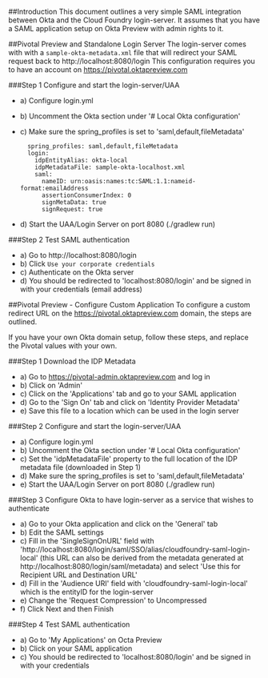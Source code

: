 ##Introduction
This document outlines a very simple SAML integration between Okta and the
Cloud Foundry login-server. 
It assumes that you have a SAML application setup on Okta Preview with admin rights to it.

##Pivotal Preview and Standalone Login Server
The login-server comes with with a `sample-okta-metadata.xml` file
that will redirect your SAML request back to http://localhost:8080/login
This configuration requires you to have an account on 
https://pivotal.oktapreview.com

###Step 1
Configure and start the login-server/UAA

   - a) Configure login.yml
   - b) Uncomment the Okta section under '# Local Okta configuration'
   - c) Make sure the spring_profiles is set to 'saml,default,fileMetadata'

           spring_profiles: saml,default,fileMetadata
           login:
             idpEntityAlias: okta-local
             idpMetadataFile: sample-okta-localhost.xml
             saml:
               nameID: urn:oasis:names:tc:SAML:1.1:nameid-format:emailAddress
               assertionConsumerIndex: 0
               signMetaData: true
               signRequest: true

   - d) Start the UAA/Login Server on port 8080 (./gradlew run)

###Step 2
Test SAML authentication

  - a) Go to http://localhost:8080/login
  - b) Click `Use your corporate credentials`
  - c) Authenticate on the Okta server
  - d) You should be redirected to 'localhost:8080/login' and be signed in with your credentials (email address)
  
##Pivotal Preview - Configure Custom Application
To configure a custom redirect URL on the https://pivotal.oktapreview.com 
domain, the steps are outlined.

If you have your own Okta domain setup, follow these steps, and 
replace the Pivotal values with your own.

###Step 1
Download the IDP Metadata

  - a) Go to https://pivotal-admin.oktapreview.com and log in
  - b) Click on 'Admin'
  - c) Click on the 'Applications' tab and go to your SAML application
  - d) Go to the 'Sign On' tab and click on 'Identity Provider Metadata'
  - e) Save this file to a location which can be used in the login server

###Step 2
Configure and start the login-server/UAA

   - a) Configure login.yml
   - b) Uncomment the Okta section under '# Local Okta configuration'
   - c) Set the 'idpMetadataFile' property to the full location of the IDP metadata file (downloaded in Step 1)
   - d) Make sure the spring_profiles is set to 'saml,default,fileMetadata'
   - e) Start the UAA/Login Server on port 8080 (./gradlew run)

###Step 3
Configure Okta to have login-server as a service that wishes to authenticate

  - a) Go to your Okta application and click on the 'General' tab
  - b) Edit the SAML settings
  - c) Fill in the 'SingleSignOnURL' field  with 'http://localhost:8080/login/saml/SSO/alias/cloudfoundry-saml-login-local' (this URL can also be derived from the metadata generated at http://localhost:8080/login/saml/metadata)
       and select 'Use this for Recipient URL and Destination URL'
  - d) Fill in the 'Audience URI' field with 'cloudfoundry-saml-login-local' which is the entityID for the login-server
  - e) Change the 'Request Compression' to Uncompressed
  - f) Click Next and then Finish

###Step 4
Test SAML authentication

  - a) Go to 'My Applications' on Octa Preview
  - b) Click on your SAML application
  - c) You should be redirected to 'localhost:8080/login' and be signed in with your credentials



